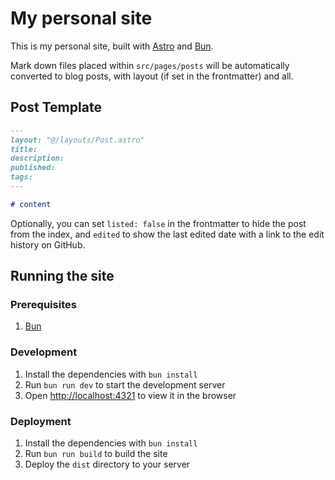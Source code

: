 # My personal site

This is my personal site, built with [Astro](https://astro.build) and [Bun](https://bun.sh).

Mark down files placed within `src/pages/posts` will be automatically converted to blog posts, with layout (if set in the frontmatter) and all.

## Post Template

```markdown
---
layout: "@/layouts/Post.astro"
title:
description:
published:
tags:
---

# content
```

Optionally, you can set `listed: false` in the frontmatter to hide the post from the index, and `edited` to show the last edited date with a link to the edit history on GitHub.

## Running the site

### Prerequisites

1. [Bun](https://bun.sh)

### Development

1. Install the dependencies with `bun install`
2. Run `bun run dev` to start the development server
3. Open [http://localhost:4321](http://localhost:4321) to view it in the browser

### Deployment

1. Install the dependencies with `bun install`
2. Run `bun run build` to build the site
3. Deploy the `dist` directory to your server
